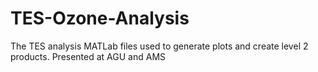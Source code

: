 # TES-Ozone-Analysis
The TES analysis MATLab files used to generate plots and create level 2 products. Presented at AGU and AMS
